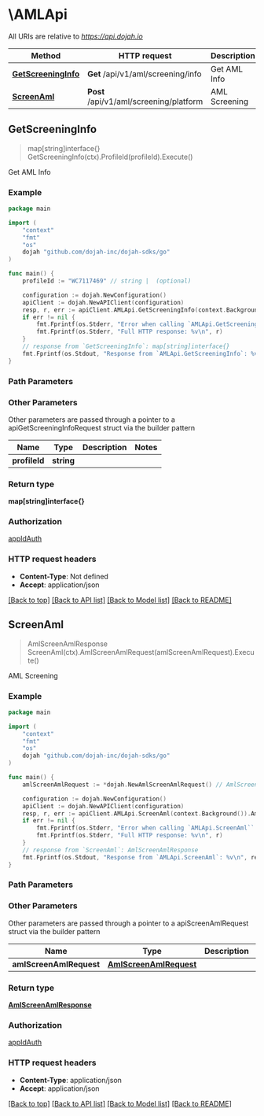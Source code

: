 # \AMLApi

All URIs are relative to *https://api.dojah.io*

Method | HTTP request | Description
------------- | ------------- | -------------
[**GetScreeningInfo**](AMLApi.md#GetScreeningInfo) | **Get** /api/v1/aml/screening/info | Get AML Info
[**ScreenAml**](AMLApi.md#ScreenAml) | **Post** /api/v1/aml/screening/platform | AML Screening



## GetScreeningInfo

> map[string]interface{} GetScreeningInfo(ctx).ProfileId(profileId).Execute()

Get AML Info

### Example

```go
package main

import (
    "context"
    "fmt"
    "os"
    dojah "github.com/dojah-inc/dojah-sdks/go"
)

func main() {
    profileId := "WC7117469" // string |  (optional)

    configuration := dojah.NewConfiguration()
    apiClient := dojah.NewAPIClient(configuration)
    resp, r, err := apiClient.AMLApi.GetScreeningInfo(context.Background()).ProfileId(profileId).Execute()
    if err != nil {
        fmt.Fprintf(os.Stderr, "Error when calling `AMLApi.GetScreeningInfo``: %v\n", err)
        fmt.Fprintf(os.Stderr, "Full HTTP response: %v\n", r)
    }
    // response from `GetScreeningInfo`: map[string]interface{}
    fmt.Fprintf(os.Stdout, "Response from `AMLApi.GetScreeningInfo`: %v\n", resp)
}
```

### Path Parameters



### Other Parameters

Other parameters are passed through a pointer to a apiGetScreeningInfoRequest struct via the builder pattern


Name | Type | Description  | Notes
------------- | ------------- | ------------- | -------------
 **profileId** | **string** |  | 

### Return type

**map[string]interface{}**

### Authorization

[appIdAuth](../README.md#appIdAuth)

### HTTP request headers

- **Content-Type**: Not defined
- **Accept**: application/json

[[Back to top]](#) [[Back to API list]](../README.md#documentation-for-api-endpoints)
[[Back to Model list]](../README.md#documentation-for-models)
[[Back to README]](../README.md)


## ScreenAml

> AmlScreenAmlResponse ScreenAml(ctx).AmlScreenAmlRequest(amlScreenAmlRequest).Execute()

AML Screening

### Example

```go
package main

import (
    "context"
    "fmt"
    "os"
    dojah "github.com/dojah-inc/dojah-sdks/go"
)

func main() {
    amlScreenAmlRequest := *dojah.NewAmlScreenAmlRequest() // AmlScreenAmlRequest | 

    configuration := dojah.NewConfiguration()
    apiClient := dojah.NewAPIClient(configuration)
    resp, r, err := apiClient.AMLApi.ScreenAml(context.Background()).AmlScreenAmlRequest(amlScreenAmlRequest).Execute()
    if err != nil {
        fmt.Fprintf(os.Stderr, "Error when calling `AMLApi.ScreenAml``: %v\n", err)
        fmt.Fprintf(os.Stderr, "Full HTTP response: %v\n", r)
    }
    // response from `ScreenAml`: AmlScreenAmlResponse
    fmt.Fprintf(os.Stdout, "Response from `AMLApi.ScreenAml`: %v\n", resp)
}
```

### Path Parameters



### Other Parameters

Other parameters are passed through a pointer to a apiScreenAmlRequest struct via the builder pattern


Name | Type | Description  | Notes
------------- | ------------- | ------------- | -------------
 **amlScreenAmlRequest** | [**AmlScreenAmlRequest**](AmlScreenAmlRequest.md) |  | 

### Return type

[**AmlScreenAmlResponse**](AmlScreenAmlResponse.md)

### Authorization

[appIdAuth](../README.md#appIdAuth)

### HTTP request headers

- **Content-Type**: application/json
- **Accept**: application/json

[[Back to top]](#) [[Back to API list]](../README.md#documentation-for-api-endpoints)
[[Back to Model list]](../README.md#documentation-for-models)
[[Back to README]](../README.md)

